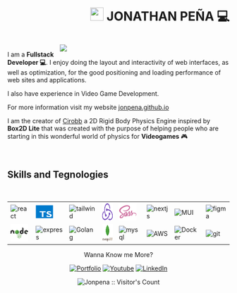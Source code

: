 <div align="right">

# <img src="https://raw.githubusercontent.com/MartinHeinz/MartinHeinz/master/wave.gif" width="30px" height="30px"> JONATHAN PEÑA 💻 

</div>

<br />

<img width="385" height="auto" align="right" src="https://github.com/jonpena/jonpena/blob/main/banner.png">

I am a **Fullstack Developer 💻**. I enjoy doing the layout and interactivity of web interfaces, as well as optimization, for the good positioning and loading performance of web sites and applications.

I also have experience in Video Game Development.

For more information visit my website <a href="https://jonpena.github.io" target="_blank" rel="noopener">jonpena.github.io</a>

I am the creator of <a href="https://github.com/jonpena/Cirobb" target="_blank" rel="noopener">Cirobb</a> a 2D Rigid Body Physics Engine inspired by **Box2D Lite** that was created with the purpose of helping people who are starting 
in this wonderful world of physics for **Videogames** 🎮

<br />

## Skills and Tegnologies

<br />

<table align="center">
    <tr>
        <td><img src="https://react.dev/images/brand/logo_dark.svg" alt="react" width="40" height="40"/></td>
        <td><img src="https://raw.githubusercontent.com/devicons/devicon/master/icons/typescript/typescript-original.svg" alt="typescript" width="40" height="30"/> </td>
        <td><img src="https://www.vectorlogo.zone/logos/tailwindcss/tailwindcss-icon.svg" alt="tailwind" width="40" height="40"/></td>
        <td><img src="https://raw.githubusercontent.com/devicons/devicon/master/icons/redux/redux-original.svg" alt="redux" width="40" height="40"/> </td> 
        <td><img src="https://raw.githubusercontent.com/devicons/devicon/master/icons/sass/sass-original.svg" alt="sass" width="40" height="40"/></td>
        <td><img src="https://seeklogo.com/images/N/next-js-icon-logo-EE302D5DBD-seeklogo.com.png" alt="nextjs" width="40" height="40"/></td>
        <td><img src="https://v4.mui.com/static/logo.png" alt="MUI" width="40" height="40"/></td>
        <td><img src="https://www.vectorlogo.zone/logos/figma/figma-icon.svg" alt="figma" width="40" height="40"/></td> 
    </tr>
    <tr>
        <td><img src="https://raw.githubusercontent.com/devicons/devicon/master/icons/nodejs/nodejs-original-wordmark.svg" alt="nodejs" width="40" height="40"/></td> 
        <td><img src="https://adware-technologies.s3.amazonaws.com/uploads/technology/thumbnail/20/express-js.png" alt="express" width="40" height="40"/></td> 
        <td><img src="https://go.dev/blog/go-brand/Go-Logo/PNG/Go-Logo_Blue.png" alt="Golang" width="45" height="45"/></td> 
        <td><img src="https://raw.githubusercontent.com/devicons/devicon/master/icons/mongodb/mongodb-original-wordmark.svg" alt="mongodb" width="40" height="40"/></td> 
        <td><img src="https://www.pngplay.com/wp-content/uploads/7/Mysql-Logo-Transparent-Images.png" alt="mysql" width="45" height="35"/></td> 
        <td><img src="https://a0.awsstatic.com/libra-css/images/logos/aws_smile-header-desktop-en-white_59x35.png" alt="AWS" width="40" height="25"/></td> 
        <td><img src="https://www.docker.com/wp-content/uploads/2022/03/vertical-logo-monochromatic.png" alt="Docker" width="40" height="32"/></td> 
        <td><img src="https://www.vectorlogo.zone/logos/git-scm/git-scm-icon.svg" alt="git" width="40" height="40"/></td> 
    </tr>
</table>
    
<p align="center">Wanna Know me More?</p>

<p align="center">
 
<a href="https://jonpena.github.io/" target="_blank">
<img src="https://img.shields.io/badge/Portfolio-blue?style=for-the-badge&logo=html5&logoColor=orange" alt="Portfolio" /></a> 

<a href="https://www.youtube.com/@jonathanpena3078" target="_blank">
<img src="https://img.shields.io/badge/YouTube-red?style=for-the-badge&logo=youtube&logoColor=white" alt="Youtube" /></a>  

<a href="https://www.linkedin.com/in/jonpeña" target="_blank">
<img src="https://img.shields.io/badge/LinkedIn-0077B5?style=for-the-badge&logo=linkedin&logoColor=white" alt="LinkedIn"/></a>
    
<p align="center"><img src="https://visitor-badge.laobi.icu/badge?page_id=jonpena.jonpena" alt="Jonpena :: Visitor's Count" /></p>
    
</p>
